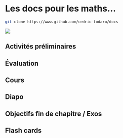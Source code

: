 # Les docs  pour les maths...

```bash
git clone https://www.github.com/cedric-todaro/docs
```

![](https://img.freepik.com/vecteurs-libre/tableau-elements-mathematiques_1411-88.jpg)

## Activités préliminaires

## Évaluation

## Cours

## Diapo

## Objectifs fin de chapitre / Exos

## Flash cards
